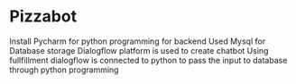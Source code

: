 # Pizzabot
Install Pycharm for python programming for backend
Used Mysql for Database storage
Dialogflow platform is used to create chatbot
Using fullfillment dialogflow is connected to python to pass the input to database through python programming


